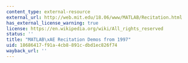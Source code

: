 ```yaml
---
content_type: external-resource
external_url: http://web.mit.edu/18.06/www/MATLAB/Recitation.html
has_external_license_warning: true
license: https://en.wikipedia.org/wiki/All_rights_reserved
status: ''
title: "MATLAB\xAE Recitation Demos from 1997"
uid: 18686417-f91a-4cb8-891c-dbd1ec826f74
wayback_url: ''
---
```

